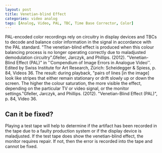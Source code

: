 ```yaml
---
layout: post
title: Venetian-blind Effect
categories: video analog
tags: [Analog, Video, PAL, TBC, Time Base Corrector, Color]
---
```


PAL-encoded color recordings rely on circuitry in display devices and TBCs to decode and balance color information in the signal in accordance with the PAL standard. "The venetian-blind effect is produced when this colour balancing process is no longer operating correctly due to maladjusted demodulation circuitry".<ref>Gfeller, Jarczyk, and Phillips. (2012). "Venetian-Blind Effect (PAL)" in ''Compendium of Image Errors in Analogue Video''. Edited by Swiss Institute for Art Research, Zürich: Scheidegger & Spiess, p. 84, Videos 36. </ref>  The result: during playback, "pairs of lines [in the image] look like stripes that either remain stationary or drift slowly up or down the screen. The higher the colour saturation, the more visible the effect, depending on the particular TV or video signal, or the monitor settings."<ref>Gfeller, Jarczyk, and Phillips. (2012). "Venetian-Blind Effect (PAL)", p. 84, Video 36.</ref>

## Can it be fixed? 

Playing a test tape will help to determine if the artifact has been recorded in the tape due to a faulty production system or if the display device is maladjusted. If the test tape does show the venetian-blind effect, the monitor requires repair. If not, then the error is recorded into the tape and cannot be fixed.

